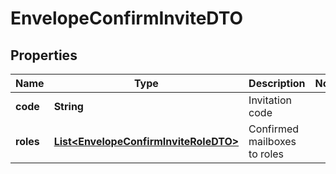 # EnvelopeConfirmInviteDTO

## Properties
Name | Type | Description | Notes
------------ | ------------- | ------------- | -------------
**code** | **String** | Invitation code | 
**roles** | [**List&lt;EnvelopeConfirmInviteRoleDTO&gt;**](EnvelopeConfirmInviteRoleDTO.md) | Confirmed mailboxes to roles | 
